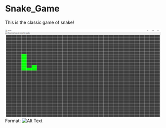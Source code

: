 # Snake_Game
This is the classic game of snake!


![GitHub Logo](/src/image.png)
Format: ![Alt Text](url)
